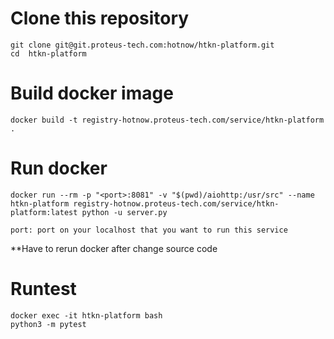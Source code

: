 # Clone this repository
```
git clone git@git.proteus-tech.com:hotnow/htkn-platform.git
cd  htkn-platform
```

# Build docker image
```
docker build -t registry-hotnow.proteus-tech.com/service/htkn-platform .
```

# Run docker
```
docker run --rm -p "<port>:8081" -v "$(pwd)/aiohttp:/usr/src" --name htkn-platform registry-hotnow.proteus-tech.com/service/htkn-platform:latest python -u server.py
```

`port: port on your localhost that you want to run this service`

**Have to rerun docker after change source code

# Runtest
```
docker exec -it htkn-platform bash
python3 -m pytest
```
